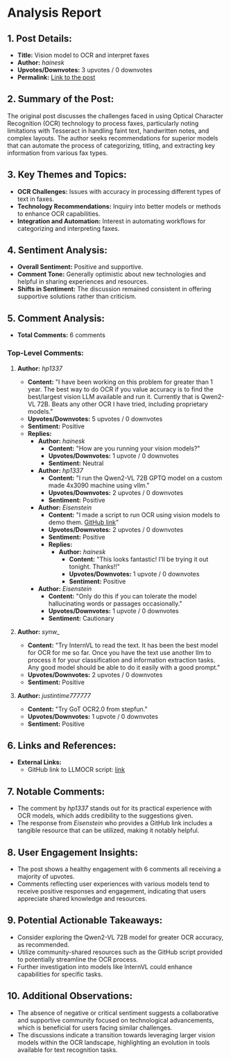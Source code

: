 # Analysis Report

## 1. Post Details:
- **Title:** Vision model to OCR and interpret faxes
- **Author:** *hainesk*
- **Upvotes/Downvotes:** 3 upvotes / 0 downvotes
- **Permalink:** [Link to the post](https://www.reddit.com/r/LocalLLaMA/comments/1hfnzyp/vision_model_to_ocr_and_interpret_faxes/)

## 2. Summary of the Post:
The original post discusses the challenges faced in using Optical Character Recognition (OCR) technology to process faxes, particularly noting limitations with Tesseract in handling faint text, handwritten notes, and complex layouts. The author seeks recommendations for superior models that can automate the process of categorizing, titling, and extracting key information from various fax types.

## 3. Key Themes and Topics:
- **OCR Challenges:** Issues with accuracy in processing different types of text in faxes.
- **Technology Recommendations:** Inquiry into better models or methods to enhance OCR capabilities.
- **Integration and Automation:** Interest in automating workflows for categorizing and interpreting faxes.

## 4. Sentiment Analysis:
- **Overall Sentiment:** Positive and supportive.
- **Comment Tone:** Generally optimistic about new technologies and helpful in sharing experiences and resources. 
- **Shifts in Sentiment:** The discussion remained consistent in offering supportive solutions rather than criticism.

## 5. Comment Analysis:
- **Total Comments:** 6 comments

### Top-Level Comments:
1. **Author:** *hp1337*
   - **Content:** "I have been working on this problem for greater than 1 year. The best way to do OCR if you value accuracy is to find the best/largest vision LLM available and run it. Currently that is Qwen2-VL 72B. Beats any other OCR I have tried, including proprietary models."
   - **Upvotes/Downvotes:** 5 upvotes / 0 downvotes
   - **Sentiment:** Positive
   - **Replies:**
     - **Author:** *hainesk*
       - **Content:** "How are you running your vision models?"
       - **Upvotes/Downvotes:** 1 upvote / 0 downvotes
       - **Sentiment:** Neutral
     - **Author:** *hp1337*
       - **Content:** "I run the Qwen2-VL 72B GPTQ model on a custom made 4x3090 machine using vllm."
       - **Upvotes/Downvotes:** 2 upvotes / 0 downvotes
       - **Sentiment:** Positive
     - **Author:** *Eisenstein*
       - **Content:** "I made a script to run OCR using vision models to demo them. [GitHub link](https://github.com/jabberjabberjabber/LLMOCR)"
       - **Upvotes/Downvotes:** 2 upvotes / 0 downvotes
       - **Sentiment:** Positive
       - **Replies:**
         - **Author:** *hainesk*
           - **Content:** "This looks fantastic! I'll be trying it out tonight. Thanks!!"
           - **Upvotes/Downvotes:** 1 upvote / 0 downvotes
           - **Sentiment:** Positive
     - **Author:** *Eisenstein*
       - **Content:** "Only do this if you can tolerate the model hallucinating words or passages occasionally."
       - **Upvotes/Downvotes:** 1 upvote / 0 downvotes
       - **Sentiment:** Cautionary

2. **Author:** *synw_*
   - **Content:** "Try InternVL to read the text. It has been the best model for OCR for me so far. Once you have the text use another llm to process it for your classification and information extraction tasks. Any good model should be able to do it easily with a good prompt."
   - **Upvotes/Downvotes:** 2 upvotes / 0 downvotes
   - **Sentiment:** Positive

3. **Author:** *justintime777777*
   - **Content:** "Try GoT OCR2.0 from stepfun."
   - **Upvotes/Downvotes:** 1 upvote / 0 downvotes
   - **Sentiment:** Positive

## 6. Links and References:
- **External Links:**
  - GitHub link to LLMOCR script: [link](https://github.com/jabberjabberjabber/LLMOCR)

## 7. Notable Comments:
- The comment by *hp1337* stands out for its practical experience with OCR models, which adds credibility to the suggestions given. 
- The response from *Eisenstein* who provides a GitHub link includes a tangible resource that can be utilized, making it notably helpful.

## 8. User Engagement Insights:
- The post shows a healthy engagement with 6 comments all receiving a majority of upvotes.
- Comments reflecting user experiences with various models tend to receive positive responses and engagement, indicating that users appreciate shared knowledge and resources.

## 9. Potential Actionable Takeaways:
- Consider exploring the Qwen2-VL 72B model for greater OCR accuracy, as recommended.
- Utilize community-shared resources such as the GitHub script provided to potentially streamline the OCR process.
- Further investigation into models like InternVL could enhance capabilities for specific tasks.

## 10. Additional Observations:
- The absence of negative or critical sentiment suggests a collaborative and supportive community focused on technological advancements, which is beneficial for users facing similar challenges.
- The discussions indicate a transition towards leveraging larger vision models within the OCR landscape, highlighting an evolution in tools available for text recognition tasks.